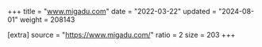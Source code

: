 +++
title = "www.migadu.com"
date = "2022-03-22"
updated = "2024-08-01"
weight = 208143

[extra]
source = "https://www.migadu.com/"
ratio = 2
size = 203
+++
